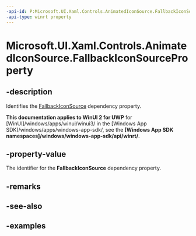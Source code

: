 ```yaml
---
-api-id: P:Microsoft.UI.Xaml.Controls.AnimatedIconSource.FallbackIconSourceProperty
-api-type: winrt property
---
```


# Microsoft.UI.Xaml.Controls.AnimatedIconSource.FallbackIconSourceProperty

<!--
public static Windows.UI.Xaml.DependencyProperty FallbackIconSourceProperty { get; }
-->

## -description

Identifies the [FallbackIconSource](animatediconsource_fallbackiconsource.md) dependency property.

**This documentation applies to WinUI 2 for UWP** for [WinUI]/windows/apps/winui/winui3/ in the [Windows App SDK]/windows/apps/windows-app-sdk/, see the **[Windows App SDK namespaces]/windows/windows-app-sdk/api/winrt/**.

## -property-value

The identifier for the **FallbackIconSource** dependency property.

## -remarks

## -see-also

## -examples
